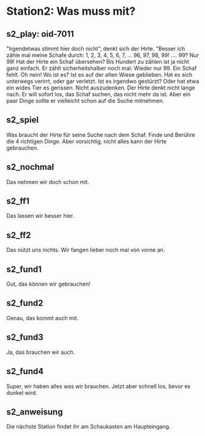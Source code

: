 # Station2: Was muss mit?

## s2_play: oid-7011
"Irgendetwas stimmt hier doch nicht", denkt sich der Hirte. "Besser ich zähle mal meine Schafe durch: 
1, 2, 3, 4, 5, 6, 7, ... 96, 97,
98, 99! .... 99? Nur 99! Hat der Hirte ein Schaf übersehen? Bis Hundert zu zählen ist ja nicht ganz einfach. Er zählt sicherheitshalber noch mal: Wieder nur 99. Ein Schaf fehlt. Oh nein! Wo ist es? Ist es auf der alten Wiese geblieben. Hat es sich unterwegs verirrt, oder gar verletzt. Ist es irgendwo gestürzt? Oder hat etwa ein wides Tier es gerissen. Nicht auszudenken.
Der Hirte denkt nicht lange nach. Er will sofort los, das Schaf suchen, das nicht mehr da ist. Aber ein paar Dinge sollte er vielleicht schon auf die Suche mitnehmen.

## s2_spiel
Was braucht der Hirte für seine Suche nach dem Schaf. Finde und Berühre die 4 richtigen Dinge. Aber vorsichtig, nicht alles kann der Hirte gebrauchen.

## s2_nochmal
Das nehmen wir doch schon mit.

## s2_ff1
Das lassen wir besser hier.

## s2_ff2
Das nützt uns nichts. Wir fangen lieber noch mal von vorne an.

## s2_fund1
Gut, das können wir gebrauchen!

## s2_fund2
Genau, das kommt auch mit.

## s2_fund3
Ja, das brauchen wir auch.

## s2_fund4
Super, wir haben alles was wir brauchen. Jetzt aber schnell los, bevor es dunkel wird.

## s2_anweisung
Die nächste Station findet ihr am Schaukasten am Haupteingang.